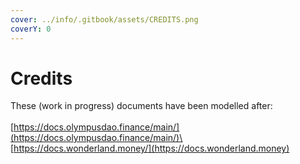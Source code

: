 ```yaml
---
cover: ../info/.gitbook/assets/CREDITS.png
coverY: 0
---
```


# Credits

These (work in progress) documents have been modelled after:\
\
[https://docs.olympusdao.finance/main/](https://docs.olympusdao.finance/main/)\
[https://docs.wonderland.money/](https://docs.wonderland.money)
